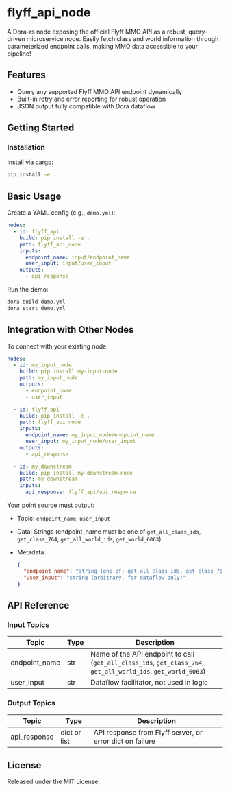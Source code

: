 # flyff_api_node

A Dora-rs node exposing the official Flyff MMO API as a robust, query-driven microservice node. Easily fetch class and world information through parameterized endpoint calls, making MMO data accessible to your pipeline!

## Features
- Query any supported Flyff MMO API endpoint dynamically
- Built-in retry and error reporting for robust operation
- JSON output fully compatible with Dora dataflow

## Getting Started

### Installation
Install via cargo:
```bash
pip install -e .
```

## Basic Usage

Create a YAML config (e.g., `demo.yml`):

```yaml
nodes:
  - id: flyff_api
    build: pip install -e .
    path: flyff_api_node
    inputs:
      endpoint_name: input/endpoint_name
      user_input: input/user_input
    outputs:
      - api_response
```

Run the demo:

```bash
dora build demo.yml
dora start demo.yml
```


## Integration with Other Nodes

To connect with your existing node:

```yaml
nodes:
  - id: my_input_node
    build: pip install my-input-node
    path: my_input_node
    outputs:
      - endpoint_name
      - user_input

  - id: flyff_api
    build: pip install -e .
    path: flyff_api_node
    inputs:
      endpoint_name: my_input_node/endpoint_name
      user_input: my_input_node/user_input
    outputs:
      - api_response

  - id: my_downstream
    build: pip install my-downstream-node
    path: my_downstream
    inputs:
      api_response: flyff_api/api_response
```

Your point source must output:

* Topic: `endpoint_name`, `user_input`
* Data: Strings (endpoint_name must be one of `get_all_class_ids`, `get_class_764`, `get_all_world_ids`, `get_world_6063`)
* Metadata:

  ```json
  {
    "endpoint_name": "string (one of: get_all_class_ids, get_class_764, get_all_world_ids, get_world_6063)",
    "user_input": "string (arbitrary, for dataflow only)"
  }
  ```

## API Reference

### Input Topics

| Topic          | Type   | Description                                                                                     |
| --------------| ------ | ---------------------------------------------------------------------------------------------- |
| endpoint_name  | str    | Name of the API endpoint to call (`get_all_class_ids`, `get_class_764`, `get_all_world_ids`, `get_world_6063`) |
| user_input     | str    | Dataflow facilitator, not used in logic                                                         |

### Output Topics

| Topic        | Type         | Description                                                      |
| ------------| ------------ | --------------------------------------------------------------- |
| api_response | dict or list | API response from Flyff server, or error dict on failure         |


## License

Released under the MIT License.
